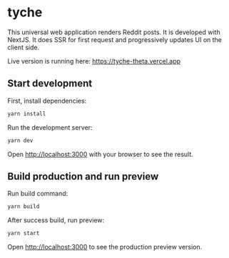 # tyche

This universal web application renders Reddit posts. It is developed with NextJS. It does SSR for first request and progressively updates UI on the client side.

Live version is running here: https://tyche-theta.vercel.app

## Start development

First, install dependencies:

```bash
yarn install
```

Run the development server:

```bash
yarn dev
```

Open [http://localhost:3000](http://localhost:3000) with your browser to see the result.

## Build production and run preview

Run build command:

```bash
yarn build
```

After success build, run preview:

```bash
yarn start
```

Open [http://localhost:3000](http://localhost:3000) to see the production preview version.
